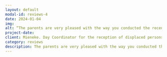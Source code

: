 ```yaml
---
layout: default
modal-id: reviews-4
date: 2024-01-04
img: 
alt: “The parents are very pleased with the way you conducted the recent parent-teacher evening; it was very valuable for them. We would be delighted if you could come again.“
project-date: 
client: Mieneke. Day Coordinator for the reception of displaced persons from Ukraine, The Hague
category: reviews
description: The parents are very pleased with the way you conducted the recent parent-teacher evening; it was very valuable for them. We would be delighted if you could come again.
---
```

